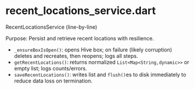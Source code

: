 # recent_locations_service.dart

RecentLocationsService (line-by-line)

Purpose: Persist and retrieve recent locations with resilience.

- `_ensureBoxIsOpen()`: opens Hive box; on failure (likely corruption) deletes and recreates, then reopens; logs all steps.
- `getRecentLocations()`: returns normalized `List<Map<String,dynamic>>` or empty list; logs counts/errors.
- `saveRecentLocations()`: writes list and `flush()`es to disk immediately to reduce data loss on termination.
